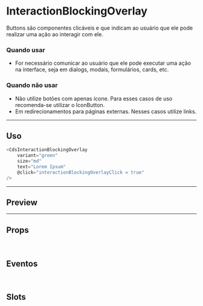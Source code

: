# InteractionBlockingOverlay

Buttons são componentes clicáveis e que indicam ao usuário que ele pode realizar uma ação ao interagir com ele.

### Quando usar

- For necessário comunicar ao usuário que ele pode executar uma ação na interface,
  seja em dialogs, modais, formulários, cards, etc.

### Quando não usar

- Não utilize botões com apenas ícone. Para esses casos de uso recomenda-se utilizar o IconButton.
- Em redirecionamentos para páginas externas. Nesses casos utilize links.

---

## Uso

```js
<CdsInteractionBlockingOverlay
	variant="green"
	size="md"
	text="Lorem Ipsum"
	@click="interactionBlockingOverlayClick = true"
/>
```

---

## Preview

<PreviewBuilder
	:component="CdsInteractionBlockingOverlay"
	:events="cdsInteractionBlockingOverlayEvents"
/>

---

## Props

<APITable
	name="InteractionBlockingOverlay"
	section="props"
/>
<br />

## Eventos

<APITable
	name="InteractionBlockingOverlay"
	section="events"
/>
<br />

## Slots

<APITable
	name="InteractionBlockingOverlay"
	section="slots"
/>

<script setup>
import CdsInteractionBlockingOverlay from '@/components/InteractionBlockingOverlay.vue';

const cdsInteractionBlockingOverlayEvents = [
	'interactionBlockingOverlay-click'
];
</script>
